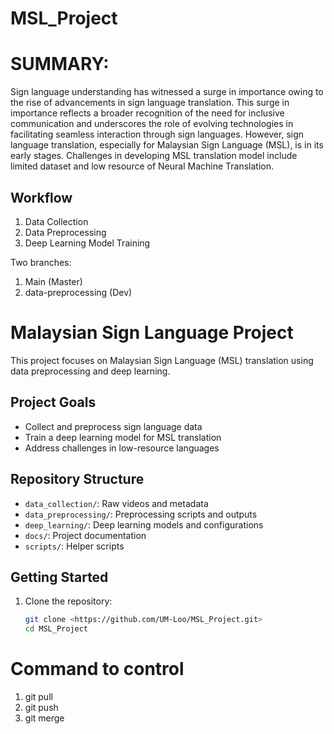 # MSL_Project

# SUMMARY:
Sign language understanding has witnessed a surge in importance owing to the rise of
advancements in sign language translation. This surge in importance reflects a broader
recognition of the need for inclusive communication and underscores the role of evolving
technologies in facilitating seamless interaction through sign languages. However, sign
language translation, especially for Malaysian Sign Language (MSL), is in its early stages.
Challenges in developing MSL translation model include limited dataset and low resource
of Neural Machine Translation. 

## Workflow
1. Data Collection
2. Data Preprocessing
3. Deep Learning Model Training

Two branches:
1. Main (Master)
2. data-preprocessing (Dev)

# Malaysian Sign Language Project

This project focuses on Malaysian Sign Language (MSL) translation using data preprocessing and deep learning.

## Project Goals
- Collect and preprocess sign language data
- Train a deep learning model for MSL translation
- Address challenges in low-resource languages

## Repository Structure
- `data_collection/`: Raw videos and metadata
- `data_preprocessing/`: Preprocessing scripts and outputs
- `deep_learning/`: Deep learning models and configurations
- `docs/`: Project documentation
- `scripts/`: Helper scripts

## Getting Started
1. Clone the repository:
   ```bash
   git clone <https://github.com/UM-Loo/MSL_Project.git>
   cd MSL_Project

# Command to control 
1. git pull
2. git push
3. git merge
